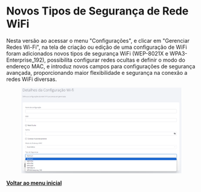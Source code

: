 # Novos Tipos de Segurança de Rede WiFi

Nesta versão ao acessar o menu "Configurações", e clicar em "Gerenciar Redes Wi-Fi", na tela de criação ou edição de uma configuração de WiFi foram adicionados novos tipos de segurança WiFi (WEP-8021X e WPA3-Enterprise\_192), possibilita configurar redes ocultas e definir o modo do endereço MAC, e introduz novos campos para configurações de segurança avançada, proporcionando maior flexibilidade e segurança na conexão a redes WiFi diversas.

<figure><img src="../../.gitbook/assets/image (1) (1) (1).png" alt=""><figcaption></figcaption></figure>

[**Voltar ao menu inicial**](./)
